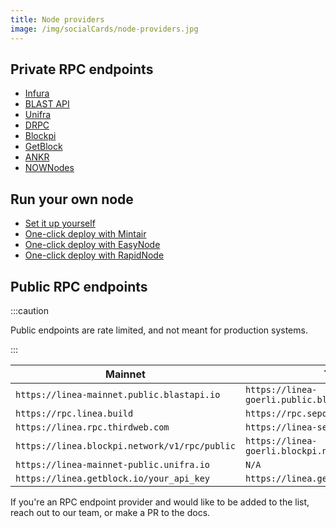 ```yaml
---
title: Node providers
image: /img/socialCards/node-providers.jpg
---
```


## Private RPC endpoints

- [Infura](https://www.infura.io/)
- [BLAST API](https://blastapi.io/)
- [Unifra](https://unifra.io/)
- [DRPC](https://drpc.org/)
- [Blockpi](https://blockpi.io/)
- [GetBlock](https://getblock.io/)
- [ANKR](https://www.ankr.com/rpc/)
- [NOWNodes](https://nownodes.io/nodes)

## Run your own node

- [Set it up yourself](../guides/run-a-node)
- [One-click deploy with Mintair](https://mintair.xyz/)
- [One-click deploy with EasyNode](https://app.easy-node.xyz/)
- [One-click deploy with RapidNode](https://rapidnode.xyz/dashboard)

## Public RPC endpoints

:::caution

Public endpoints are rate limited, and not meant for production systems.

:::

| Mainnet                                       | Testnet                                              |
|-----------------------------------------------|------------------------------------------------------|
| `https://linea-mainnet.public.blastapi.io`    | `https://linea-goerli.public.blastapi.io`            |
| `https://rpc.linea.build`                     | `https://rpc.sepolia.linea.build`                    |
| `https://linea.rpc.thirdweb.com`              | `https://linea-sepolia.rpc.thirdweb.com`             |
| `https://linea.blockpi.network/v1/rpc/public` | `https://linea-goerli.blockpi.network/v1/rpc/public` |
| `https://linea-mainnet-public.unifra.io`      | `N/A`                                                |
| `https://linea.getblock.io/your_api_key`      | `https://linea.getblock.io/your_api_key`             |

If you're an RPC endpoint provider and would like to be added to the list, reach out to our team, or make a PR to the docs.
